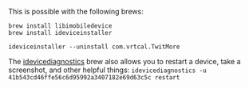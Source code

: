 This is possible with the following brews:

```
brew install libimobiledevice
brew install ideviceinstaller

ideviceinstaller --uninstall com.vrtcal.TwitMore
```

The [idevicediagnostics](https://docs.libimobiledevice.org/libimobiledevice/latest/) brew also allows you to restart a device, take a screenshot, and other helpful things:
`idevicediagnostics -u 41b543cd46ffe56c6d95992a3407182e69d63c5c restart`

